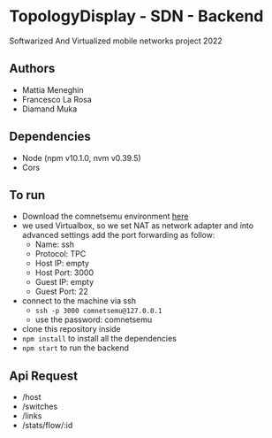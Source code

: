 # TopologyDisplay - SDN - Backend
Softwarized And Virtualized mobile networks project 2022

## Authors
- Mattia Meneghin
- Francesco La Rosa
- Diamand Muka

## Dependencies
- Node (npm v10.1.0, nvm v0.39.5)
- Cors

## To run
- Download the comnetsemu environment [here](https://www.granelli-lab.org/researches/relevant-projects/comnetsemu-labs)
- we used Virtualbox, so we set NAT as network adapter and into advanced settings add the port forwarding as follow:
    - Name: ssh
    - Protocol: TPC
    - Host IP: empty
    - Host Port: 3000
    - Guest IP: empty
    - Guest Port: 22
- connect to the machine via ssh
    - ```ssh -p 3000 comnetsemu@127.0.0.1```
    - use the password: comnetsemu
- clone this repository inside
- ```npm install``` to install all the dependencies
- ```npm start``` to run the backend

## Api Request
- /host
- /switches
- /links
- /stats/flow/:id